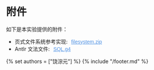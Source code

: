 # 附件

如下是本实验提供的附件：

- 页式文件系统参考实现: <form method="get" action="../download/filesystem.zip" style="display: inline;"><button type="submit" style="border: 0;color: #5193e4;background-color: transparent;font-size: 1em;cursor:pointer;"><u>filesystem.zip</u></button></form>
- Antlr 文法文件: <form method="get" action="../download/SQL.g4" style="display: inline;"><button type="submit" style="border: 0;color: #5193e4;background-color: transparent;font-size: 1em;cursor:pointer;"><u>SQL.g4</u></button></form>

{% set authors = ["饶淙元"] %}
{% include "/footer.md" %}
